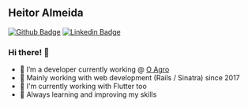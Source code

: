 ## Heitor Almeida

[![Github Badge](https://img.shields.io/badge/-Github-000?style=flat-square&logo=Github&logoColor=white&link=https://github.com/haga-)](https://github.com/haga-)
[![Linkedin Badge](https://img.shields.io/badge/-LinkedIn-blue?style=flat-square&logo=Linkedin&logoColor=white&link=https://www.linkedin.com/in/haha/)](https://www.linkedin.com/in/haga/)

### Hi there! 👋

- 🔭 I’m a developer currently working @ [O Agro](https://www.oagro.com.br/)
- 🌱 Mainly working with web development (Rails / Sinatra) since 2017
- 📲 I'm currently working with Flutter too
- 🚀 Always learning and improving my skills
